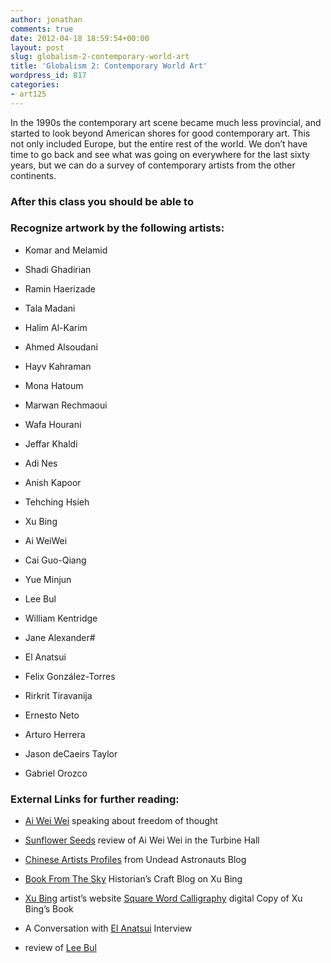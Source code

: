 ```yaml
---
author: jonathan
comments: true
date: 2012-04-18 18:59:54+00:00
layout: post
slug: globalism-2-contemporary-world-art
title: 'Globalism 2: Contemporary World Art'
wordpress_id: 817
categories:
- art125
---
```


In the 1990s the contemporary art scene became much less provincial, and started to look beyond American shores for good contemporary art. This not only included Europe, but the entire rest of the world. We don’t have time to go back and see what was going on everywhere for the last sixty years, but we can do a survey of contemporary artists from the other continents.<!-- more -->





### After this class you should be able to





### Recognize artwork by the following artists:







  * Komar and Melamid


  * Shadi Ghadirian


  * Ramin Haerizade


  * Tala Madani


  * Halim Al-Karim


  * Ahmed Alsoudani


  * Hayv Kahraman


  * Mona Hatoum


  * Marwan Rechmaoui


  * Wafa Hourani


  * Jeffar Khaldi


  * Adi Nes


  * Anish Kapoor


  * Tehching Hsieh


  * Xu Bing


  * Ai WeiWei


  * Cai Guo-Qiang


  * Yue Minjun


  * Lee Bul


  * William Kentridge


  * Jane Alexander#


  * El Anatsui


  * Felix González-Torres


  * Rirkrit Tiravanija


  * Ernesto Neto


  * Arturo Herrera


  * Jason deCaeirs Taylor


  * Gabriel Orozco





### External Links for further reading:







  * [Ai Wei Wei](http://www.guardian.co.uk/artanddesign/2010/mar/18/ai-weiwei-turbine-hall-china) speaking about freedom of thought


  * [Sunflower Seeds](http://www.newyorker.com/online/blogs/evanosnos/2010/10/ai-weiwei-at-the-tate-turbine-hall.html) review of Ai Wei Wei in the Turbine Hall


  * [Chinese Artists Profiles](http://undeadastronauts.com/tag/chinese-art/) from Undead Astronauts Blog


  * [Book From The Sky](http://idlethink.wordpress.com/2009/05/05/bookporn-41-books-from-heaven-books-from-earth/) Historian’s Craft Blog on Xu Bing


  * [Xu Bing](http://www.xubing.com/) artist’s website
[Square Word Calligraphy](http://cdm.reed.edu/cdm4/artbooks/bing_square_calligraphy.php) digital Copy of Xu Bing’s Book


  * A Conversation with [El Anatsui](http://www.artinfo.com/news/story/34119/a-conversation-with-el-anatsui/?page=1) Interview


  * review of [Lee Bul](http://whitehotmagazine.com/articles/2008-lee-bul-fondation-cartier/1097)



